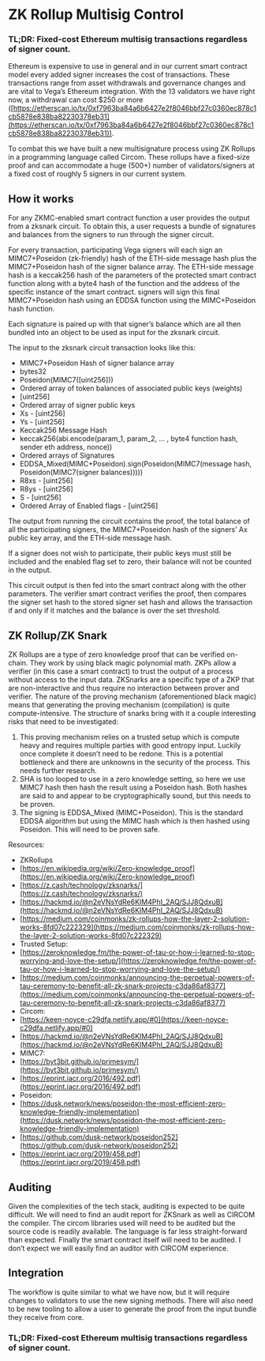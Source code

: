 # ZK Rollup Multisig Control

### **TL;DR: Fixed-cost Ethereum multisig transactions regardless of signer count.**

Ethereum is expensive to use in general and in our current smart contract model every added signer increases the cost of transactions. These transactions range from asset withdrawals and governance changes and are vital to Vega’s Ethereum integration. With the 13 validators we have right now, a withdrawal can cost $250 or more ([https://etherscan.io/tx/0xf7963ba84a6b6427e2f8046bbf27c0360ec878c1cb5878e838ba82230378eb31](https://etherscan.io/tx/0xf7963ba84a6b6427e2f8046bbf27c0360ec878c1cb5878e838ba82230378eb31)).

To combat this we have built a new multisignature process using ZK Rollups in a programming language called Circom. These rollups have a fixed-size proof and can accommodate a huge (500+) number of validators/signers at a fixed cost of roughly 5 signers in our current system.

## How it works
For any ZKMC-enabled smart contract function a user provides the output from a zksnark circuit. To obtain this, a user requests a bundle of signatures and balances from the signers to run through the signer circuit.

For every transaction, participating Vega signers will each sign an MIMC7+Poseidon (zk-friendly) hash of the ETH-side message hash plus the MIMC7+Poseidon  hash of the signer balance array. The ETH-side message hash is a keccak256 hash of the parameters of the protected smart contract function along with a byte4 hash of the function and the address of the specific instance of the smart contract. signers will sign this final MIMC7+Poseidon hash using an EDDSA function using the MIMC+Poseidon hash function.

Each signature is paired up with that signer’s balance which are all then bundled into an object to be used as input for the zksnark circuit.

The input to the zksnark circuit transaction looks like this:
* MIMC7+Poseidon Hash of signer balance array
 * bytes32
 * Poseidon(MIMC7([uint256]))
* Ordered array of token balances of associated public keys (weights)
 * [uint256]
* Ordered array of signer public keys
 * Xs - [uint256]
 * Ys - [uint256]
* Keccak256 Message Hash
 * keccak256(abi.encode(param_1, param_2, ... , byte4 function hash, sender eth address, nonce))
* Ordered arrays of Signatures
 * EDDSA_Mixed(MIMC+Poseidon).sign(Poseidon(MIMC7(message hash,  Poseidon(MIMC7(signer balances)))))
 * R8xs - [uint256]
 * R8ys - [uint256]
 * S - [uint256]
* Ordered Array of Enabled flags - [uint256]

The output from running the circuit contains the proof, the total balance of all the participating signers, the MIMC7+Poseidon hash of the signers’ Ax public key array, and the ETH-side message hash.

If a signer does not wish to participate, their public keys must still be included and the enabled flag set to zero, their balance will not be counted in the output.

This circuit output is then fed into the smart contract along with the other parameters. The verifier smart contract verifies the proof, then compares the signer set hash to the stored signer set hash and allows the transaction if and only if it matches and the balance is over the set threshold.

## ZK Rollup/ZK Snark
ZK Rollups are a type of zero knowledge proof that can be verified on-chain. They work by using black magic polynomial math. ZKPs allow a verifier (in this case a smart contract) to trust the output of a process without access to the input data. ZKSnarks are a specific type of a ZKP that are non-interactive and thus require no interaction between prover and verifier. The nature of the proving mechanism (aforementioned black magic) means that generating the proving mechanism (compilation) is quite compute-intensive.  The structure of snarks bring with it a couple interesting risks that need to be investigated:
1. This proving mechanism relies on a trusted setup which is compute heavy and requires multiple parties with good entropy input. Luckily once complete it doesn’t need to be redone. This is a potential bottleneck and there are unknowns in the security of the process. This needs further research.
2. SHA is too looped to use in a zero knowledge setting, so here we use MIMC7 hash then hash the result using a Poseidon hash. Both hashes are said to and appear to be cryptographically sound, but this needs to be proven.
3. The signing is EDDSA_Mixed (MIMC+Poseidon). This is the standard EDDSA algorithm but using the MIMC hash which is then hashed using Poseidon. This will need to be proven safe.

Resources:
* ZKRollups
 * [https://en.wikipedia.org/wiki/Zero-knowledge_proof](https://en.wikipedia.org/wiki/Zero-knowledge_proof)
 * [https://z.cash/technology/zksnarks/](https://z.cash/technology/zksnarks/)
 * [https://hackmd.io/@n2eVNsYdRe6KIM4PhI_2AQ/SJJ8QdxuB](https://hackmd.io/@n2eVNsYdRe6KIM4PhI_2AQ/SJJ8QdxuB)
 * [https://medium.com/coinmonks/zk-rollups-how-the-layer-2-solution-works-8fd07c222329](https://medium.com/coinmonks/zk-rollups-how-the-layer-2-solution-works-8fd07c222329)
* Trusted Setup:
 * [https://zeroknowledge.fm/the-power-of-tau-or-how-i-learned-to-stop-worrying-and-love-the-setup/](https://zeroknowledge.fm/the-power-of-tau-or-how-i-learned-to-stop-worrying-and-love-the-setup/)
 * [https://medium.com/coinmonks/announcing-the-perpetual-powers-of-tau-ceremony-to-benefit-all-zk-snark-projects-c3da86af8377](https://medium.com/coinmonks/announcing-the-perpetual-powers-of-tau-ceremony-to-benefit-all-zk-snark-projects-c3da86af8377)
* Circom:
 * [https://keen-noyce-c29dfa.netlify.app/#0](https://keen-noyce-c29dfa.netlify.app/#0)
 * [https://hackmd.io/@n2eVNsYdRe6KIM4PhI_2AQ/SJJ8QdxuB](https://hackmd.io/@n2eVNsYdRe6KIM4PhI_2AQ/SJJ8QdxuB)
* MIMC7:
 * [https://byt3bit.github.io/primesym/](https://byt3bit.github.io/primesym/)
 * [https://eprint.iacr.org/2016/492.pdf](https://eprint.iacr.org/2016/492.pdf)
* Poseidon:
 * [https://dusk.network/news/poseidon-the-most-efficient-zero-knowledge-friendly-implementation](https://dusk.network/news/poseidon-the-most-efficient-zero-knowledge-friendly-implementation)
 * [https://github.com/dusk-network/poseidon252](https://github.com/dusk-network/poseidon252)
 * [https://eprint.iacr.org/2019/458.pdf](https://eprint.iacr.org/2019/458.pdf)

## Auditing
Given the complexities of the tech stack, auditing is expected to be quite difficult. We will need to find an audit report for ZKSnark as well as CIRCOM the compiler. The circom libraries used will need to be audited but the source code is readily available. The language is far less straight-forward than expected. Finally the smart contract itself will need to be audited. I don’t expect we will easily find an auditor with CIRCOM experience.

## Integration
The workflow is quite similar to what we have now, but it will require changes to validators to use the new signing methods. There will also need to be new tooling to allow a user to generate the proof from the input bundle they receive from core.

### **TL;DR: Fixed-cost Ethereum multisig transactions regardless of signer count.**
